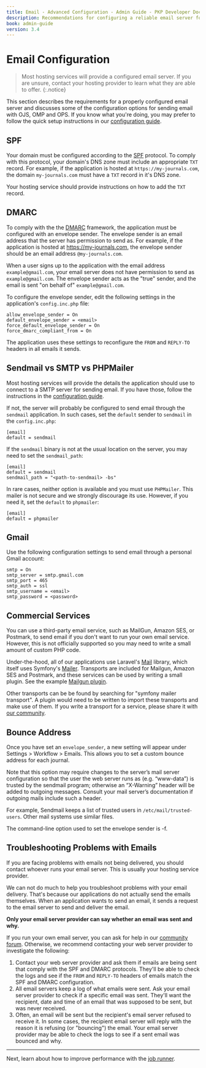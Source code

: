 ```yaml
---
title: Email - Advanced Configuration - Admin Guide - PKP Developer Docs
description: Recommendations for configuring a reliable email server for Open Journal Systems (OJS), Open Monograph Press (OPS) or Open Preprint Systems (OPS).
book: admin-guide
version: 3.4
---
```


# Email Configuration

> Most hosting services will provide a configured email server. If you are unsure, contact your hosting provider to learn what they are able to offer.
{:.notice}

This section describes the requirements for a properly configured email server and discusses some of the configuration options for sending email with OJS, OMP and OPS. If you know what you're doing, you may prefer to follow the quick setup instructions in our [configuration guide](/admin-guide/en/deploy#email-server).

## SPF

Your domain must be configured according to the [SPF](https://en.wikipedia.org/wiki/Sender_Policy_Framework) protocol. To comply with this protocol, your domain's DNS zone must include an appropriate `TXT` record. For example, if the application is hosted at `https://my-journals.com`, the domain `my-journals.com` must have a `TXT` record in it's DNS zone.

Your hosting service should provide instructions on how to add the `TXT` record.

## DMARC

To comply with the the [DMARC](https://en.wikipedia.org/wiki/Sender_Policy_Framework) framework, the application must be configured with an envelope sender. The envelope sender is an email address that the server has permission to send as. For example, if the application is hosted at https://my-journals.com, the envelope sender should be an email address `@my-journals.com`.

When a user signs up to the application with the email address `example@gmail.com`, your email server does not have permission to send  as `example@gmail.com`. The envelope sender acts as the "true" sender, and the email is sent "on behalf of" `example@gmail.com`.

To configure the envelope sender, edit the following settings in the application's `config.inc.php` file:

```
allow_envelope_sender = On
default_envelope_sender = <email>
force_default_envelope_sender = On
force_dmarc_compliant_from = On
```

The application uses these settings to reconfigure the `FROM` and `REPLY-TO` headers in all emails it sends.

## Sendmail vs SMTP vs PHPMailer

Most hosting services will provide the details the application should use to connect to a SMTP server for sending email. If you have those, follow the instructions in the [configuration guide](/admin-guide/en/deploy#email-server).

If not, the server will probably be configured to send email through the `sendmail` application. In such cases, set the `default` sender to `sendmail` in the `config.inc.php`:

```
[email]
default = sendmail
```

If the `sendmail` binary is not at the usual location on the server, you may need to set the `sendmail_path`:

```
[email]
default = sendmail
sendmail_path = "<path-to-sendmail> -bs"
```

In rare cases, neither option is available and you must use `PHPMailer`. This mailer is not secure and we strongly discourage its use. However, if you need it, set the `default` to `phpmailer`:

```
[email]
default = phpmailer
```

## Gmail

Use the following configuration settings to send email through a personal Gmail account:

```
smtp = On
smtp_server = smtp.gmail.com
smtp_port = 465
smtp_auth = ssl
smtp_username = <email>
smtp_password = <password>
```

## Commercial Services

You can use a third-party email service, such as MailGun, Amazon SES, or Postmark, to send email if you don't want to run your own email service. However, this is not officially supported so you may need to write a small amount of custom PHP code.

Under-the-hood, all of our applications use Laravel's [Mail](https://laravel.com/docs/9.x/mail) library, which itself uses Symfony's [Mailer](https://symfony.com/doc/current/mailer.html). Transports are included for Mailgun, Amazon SES and Postmark, and these services can be used by writing a small plugin. See the example [Mailgun plugin](https://github.com/Vitaliy-1/mailgun/).

Other transports can be be found by searching for "symfony mailer transport". A plugin would need to be written to import these transports and make use of them. If you write a transport for a service, please share it with [our community](https://forum.pkp.sfu.ca/).

## Bounce Address

Once you have set an `envelope_sender`, a new setting will appear under Settings > Workflow > Emails. This allows you to set a custom bounce address for each journal.

Note that this option may require changes to the server’s mail server configuration so that the user the web server runs as (e.g. “www-data”) is trusted by the sendmail program; otherwise an “X-Warning” header will be added to outgoing messages. Consult your mail server’s documentation if outgoing mails include such a header.

For example, Sendmail keeps a list of trusted users in `/etc/mail/trusted-users`. Other mail systems use similar files.

The command-line option used to set the envelope sender is -f.

## Troubleshooting Problems with Emails

If you are facing problems with emails not being delivered, you should contact whoever runs your email server. This is usually your hosting service provider.

We can not do much to help you troubleshoot problems with your email delivery. That's because our applications do not actually send the emails themselves. When an application wants to send an email, it sends a request to the email server to send and deliver the email.

**Only your email server provider can say whether an email was sent and why.**

If you run your own email server, you can ask for help in our [community forum](https://forum.pkp.sfu.ca/). Otherwise, we recommend contacting your web server provider to investigate the following:

1. Contact your web server provider and ask them if emails are being sent that comply with the SPF and DMARC protocols. They'll be able to check the logs and see if the `FROM` and `REPLY-TO` headers of emails match the SPF and DMARC configuration.
2. All email servers keep a log of what emails were sent. Ask your email server provider to check if a specific email was sent. They'll want the recipient, date and time of an email that was supposed to be sent, but was never received.
3. Often, an email will be sent but the recipient's email server refused to receive it. In some cases, the recipient email server will reply with the reason it is refusing (or "bouncing") the email. Your email server provider may be able to check the logs to see if a sent email was bounced and why.

---

Next, learn about how to improve performance with the [job runner](./deploy-jobs).
